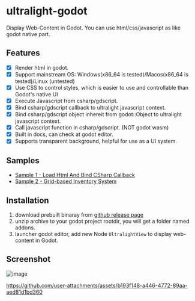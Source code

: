 # ultralight-godot
Display Web-Content in Godot. You can use html/css/javascript as like godot native part.

## Features
- [x] Render html in godot.
- [x] Support mainstream OS: Windows(x86_64 is tested)/Macos(x86_64 is tested)/Linux (untested)
- [x] Use CSS to control styles, which is easier to use and controllable than Godot's native UI
- [x] Execute Javascript from csharp/gdscript.
- [x] Bind csharp/gdscript callback to ultralight javascript context.
- [x] Bind csharp/gdscript object inhereit from godot::Object to ultralight javascript context.
- [x] Call javascript function in csharp/gdscript. (NOT godot wasm)
- [x] Built in docs, can check at godot editor.
- [x] Supports transparent background, helpful for use as a UI system.

## Samples
- [Sample 1 - Load Html And Bind CSharp Callback](samples/Sample%201%20-%20Load%20Html%20And%20Bind%20CSharp%20Callback)
- [Sample 2 - Grid-based Inventory System](samples/Sample%202%20-%20Inventory%20System)

## Installation
1. download prebuilt binaray from [github release page](https://github.com/shabbywu/ultralight-godot/releases/tag/v0.2.0)
2. unzip archive to your godot project rootdir, you will get a folder named addons.
3. launcher godot editor, add new Node `UltralightView` to display web-content in Godot.

## Screenshot

![image](https://github.com/user-attachments/assets/6216a3bb-6f5d-4d63-9aa7-102b0001135b)

https://github.com/user-attachments/assets/b193f148-a446-4772-89aa-aed81d1bd360
